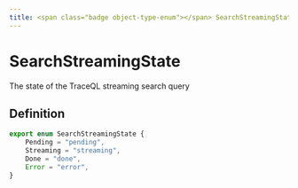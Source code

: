 ```yaml
---
title: <span class="badge object-type-enum"></span> SearchStreamingState
---
```

# <span class="badge object-type-enum"></span> SearchStreamingState

The state of the TraceQL streaming search query

## Definition

```typescript
export enum SearchStreamingState {
	Pending = "pending",
	Streaming = "streaming",
	Done = "done",
	Error = "error",
}

```
